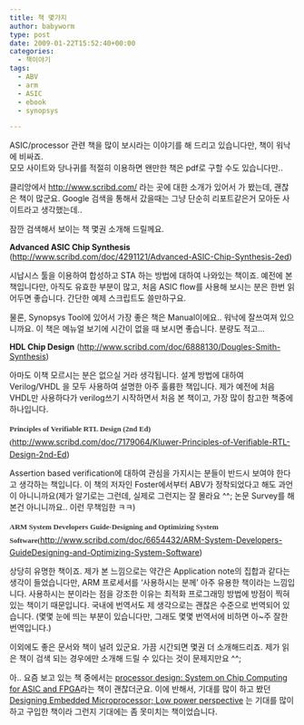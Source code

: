 ```yaml
---
title: 책 몇가지
author: babyworm
type: post
date: 2009-01-22T15:52:40+00:00
categories:
  - 책이야기
tags:
  - ABV
  - arm
  - ASIC
  - ebook
  - synopsys

---
```

ASIC/processor 관련 책을 많이 보시라는 이야기를 해 드리고 있습니다만, 책이 워낙에 비싸죠. <br />모모 사이트와 당나귀를 적절히 이용하면 왠만한 책은 pdf로 구할 수도 있습니다만..

클리앙에서 <a href="http://www.scribd.com/">http://www.scribd.com/</a>&nbsp;라는 곳에 대한 소개가 있어서 가 봤는데, 괜찮은 책이 많군요. Google 검색을 통해서 갔을때는 그냥 단순히 리포트같은거 모아둔 사이트라고 생각했는데..

잠깐 검색해서 보이는 책 몇권 소개해 드릴께요.

<span style="font-weight: bold;">Advanced ASIC Chip Synthesis</span> (<a href="http://www.scribd.com/doc/4291121/Advanced-ASIC-Chip-Synthesis-2ed">http://www.scribd.com/doc/4291121/Advanced-ASIC-Chip-Synthesis-2ed</a>)

시납시스 툴을 이용하여 합성하고 STA 하는 방법에 대하여 나와있는 책이죠. 예전에 본 책입니다만, 아직도 유효한 부분이 많고, 처음 ASIC flow를 사용해 보시는 분은 한번 읽어두면 좋습니다. 간단한 예제 스크립트도 쓸만하구요.

물론, Synopsys Tool에 있어서 가장 좋은 책은 Manual이에요.. 워낙에 잘쓰여져 있으니까요. 이 책은 메뉴얼 보기에 시간이 없을 때 보시면 좋습니다. 분량도 적고&#8230;

<span style="font-weight: bold;">HDL Chip Design</span> (<a href="http://www.scribd.com/doc/6888130/Dougles-Smith-Synthesis">http://www.scribd.com/doc/6888130/Dougles-Smith-Synthesis</a>)

아마도 이책 모르시는 분은 없으실 거라 생각됩니다. 설계 방법에 대하여 Verilog/VHDL 을 모두 사용하여 설명한 아주 훌륭한 책입니다. 제가 예전에 처음 VHDL만 사용하다가 verilog쓰기 시작하면서 처음 본 책이고, 가장 많이 참고한 책중에 하나입니다.

<span style="font-family: 'Lucida Grande'; line-height: 24px; color: rgb(54, 54, 54); font-weight: bold; "><span style="font-size: small;">Principles of Verifiable RTL Design (2nd Ed)(</span></span><a href="http://www.scribd.com/doc/7179064/Kluwer-Principles-of-Verifiable-RTL-Design-2nd-Ed">http://www.scribd.com/doc/7179064/Kluwer-Principles-of-Verifiable-RTL-Design-2nd-Ed</a>)

Assertion based verification에 대하여 관심을 가지시는 분들이 반드시 보여야 한다고 생각하는 책입니다. 이 책의 저자인 Foster에서부터 ABV가 정착되었다고 해도 과언이 아니니까요(제가 알기로는 그런데, 실제로 그런지는 잘 몰라요 ^^; 논문 Survey를 해본건 아니니까요.. 이런 무책임한 ㅋㅋ)

<span style="font-family: 'Lucida Grande'; line-height: 24px; color: rgb(54, 54, 54); font-weight: bold; "><span style="font-size: small;">ARM System Developers Guide-Designing and Optimizing System Software(</span></span><a href="http://www.scribd.com/doc/6654432/ARM-System-Developers-GuideDesigning-and-Optimizing-System-Software">http://www.scribd.com/doc/6654432/ARM-System-Developers-GuideDesigning-and-Optimizing-System-Software</a>)

상당히 유명한 책이죠. 제가 본 느낌으로는 약간은 Application note의 집합과 같다는 생각이 들었습니다만, ARM 프로세서를 &#8216;사용하시는 분께&#8217; 아주 유용한 책이라는 느낌입니다. 사용하시는 분이라는 점을 강조한 이유는 최적화 프로그래밍 방법에 방점이 찍혀 있는 책이기 때문입니다. 국내에 번역서도 제 생각으로는 괜찮은 수준으로 번역되어 있습니다. (몇몇 눈에 띄는 부분이 있습니다만, 그래도 몇몇 번역서에 비하면 아~주 잘한 번역입니다.)

이외에도 좋은 문서와 책이 널려 있군요. 가끔 시간되면 몇권 더 소개해드리죠. 제가 읽은 책이 검색 되는 경우에만 소개해 드릴 수 있다는 것이 문제지만요 ^^;

아.. 요즘 보고 있는 책 중에서는 <a href="http://www.amazon.com/Processor-Design-System-Chip-Computing/dp/1402055293/ref=sr_1_1?ie=UTF8&s=books&qid=1232639901&sr=1-1" target="_blank">processor design: System on Chip Computing for ASIC and FPGA</a>라는 책이 괜찮더군요. 이에 반해서, 기대를 많이 하고 봤던 <a href="http://www.amazon.com/Designing-Embedded-Processors-Power-Perspective/dp/1402058683/ref=sr_1_2?ie=UTF8&s=books&qid=1232639799&sr=1-2" target="_blank">Designing Embedded Microprocessor; Low power perspective</a> 는 기대를 많이하고 구입한 책이라 그런지 기대에는 좀 못미치는 책이었습니다.
